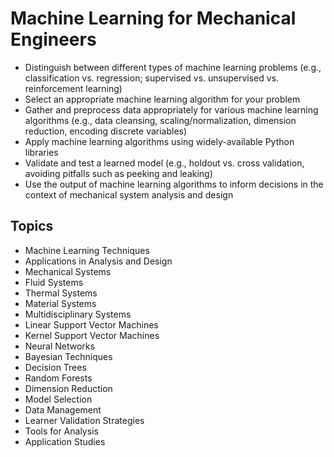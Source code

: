 # Machine Learning for Mechanical Engineers

- Distinguish between different types of machine learning problems (e.g., classification vs. regression; supervised vs. unsupervised vs. reinforcement learning)
- Select an appropriate machine learning algorithm for your problem
- Gather and preprocess data appropriately for various machine learning algorithms (e.g., data cleansing, scaling/normalization, dimension reduction, encoding discrete variables)
- Apply machine learning algorithms using widely-available Python libraries 
- Validate and test a learned model (e.g., holdout vs. cross validation, avoiding pitfalls such as peeking and leaking)
- Use the output of machine learning algorithms to inform decisions in the context of mechanical system analysis and design

## Topics

- Machine Learning Techniques
- Applications in Analysis and Design
- Mechanical Systems
- Fluid Systems
- Thermal Systems
- Material Systems
- Multidisciplinary Systems
- Linear Support Vector Machines
- Kernel Support Vector Machines
- Neural Networks
- Bayesian Techniques
- Decision Trees
- Random Forests
- Dimension Reduction
- Model Selection
- Data Management
- Learner Validation Strategies
- Tools for Analysis
- Application Studies
